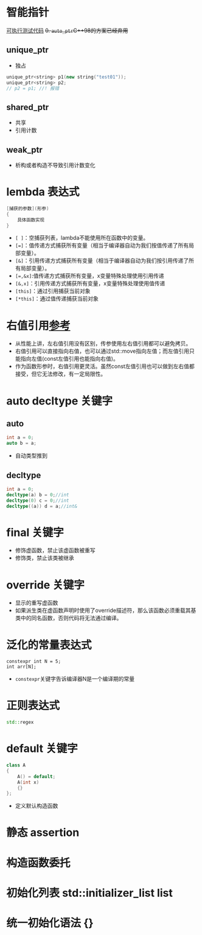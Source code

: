 # 智能指针
[可执行测试代码](code/test_smart_ptr.cpp)
~~0. `auto_ptr`C++98的方案已经弃用~~
## unique_ptr
- 独占
```c++
unique_ptr<string> p1(new string("test01"));
unique_ptr<string> p2;
// p2 = p1; //! 报错
```
## shared_ptr
- 共享
- 引用计数
## weak_ptr
- 析构或者构造不导致引用计数变化

# lembda 表达式
```c++
[捕获的参数](形参)
{
    具体函数实现
}
```
- `[ ]`：空捕获列表，lambda不能使用所在函数中的变量。
- `[=]`：值传递方式捕获所有变量（相当于编译器自动为我们按值传递了所有局部变量）。
- `[&]`：引用传递方式捕获所有变量（相当于编译器自动为我们按引用传递了所有局部变量）。
- `[=,&x]`:值传递方式捕获所有变量，x变量特殊处理使用引用传递
- `[&,x]`：引用传递方式捕获所有变量，x变量特殊处理使用值传递
- `[this]`：通过引用捕获当前对象
- `[*this]`：通过值传递捕获当前对象


# 右值引用[参考](https://zhuanlan.zhihu.com/p/335994370)
- 从性能上讲，左右值引用没有区别，传参使用左右值引用都可以避免拷贝。
- 右值引用可以直接指向右值，也可以通过std::move指向左值；而左值引用只能指向左值(const左值引用也能指向右值)。
- 作为函数形参时，右值引用更灵活。虽然const左值引用也可以做到左右值都接受，但它无法修改，有一定局限性。


# auto decltype 关键字
## auto
```c++
int a = 0;
auto b = a;
```
- 自动类型推到
## decltype
```c++
int a = 0;
decltype(a) b = 0;//int
decltype(0) c = 0;//int
decltype((a)) d = a;//int&
```
# final 关键字
- 修饰虚函数，禁止该虚函数被重写
- 修饰类，禁止该类被继承

# override 关键字
- 显示的重写虚函数
- 如果派生类在虚函数声明时使用了override描述符，那么该函数必须重载其基类中的同名函数，否则代码将无法通过编译。


# 泛化的常量表达式
```c+++
constexpr int N = 5;
int arr[N];
```
- `constexpr`关键字告诉编译器N是一个编译期的常量

# 正则表达式
```c++
std::regex 
```

# default 关键字
```c++
class A
{
    A() = default;
    A(int x)
    {}
};
```
- 定义默认构造函数

# 静态 assertion
# 构造函数委托
# 初始化列表 std::initializer_list<int> list
# 统一初始化语法 {}